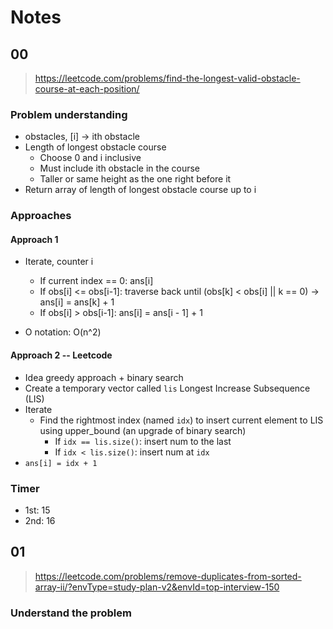 # Notes
## 00 

> https://leetcode.com/problems/find-the-longest-valid-obstacle-course-at-each-position/

### Problem understanding
- obstacles, [i] -> ith obstacle
- Length of longest obstacle course
  - Choose 0 and i inclusive
  - Must include ith obstacle in the course
  - Taller or same height as the one right before it 
- Return array of length of longest obstacle course up to i

### Approaches

#### Approach 1

- Iterate, counter i
    - If current index == 0: ans[i]
    - If obs[i] <= obs[i-1]: traverse back until (obs[k] < obs[i] || k == 0) -> ans[i] = ans[k] + 1
    - If obs[i] > obs[i-1]: ans[i] = ans[i - 1] + 1

- O notation: O(n^2)

#### Approach 2 -- Leetcode
- Idea greedy approach + binary search
- Create a temporary vector called `lis` Longest Increase Subsequence (LIS)
- Iterate
  - Find the rightmost index (named `idx`) to insert current element to LIS using upper_bound (an upgrade of binary search)
    - If `idx == lis.size()`: insert num to the last
    - If `idx < lis.size()`: insert num at `idx`
- `ans[i] = idx + 1`

### Timer
- 1st: 15
- 2nd: 16

## 01

> https://leetcode.com/problems/remove-duplicates-from-sorted-array-ii/?envType=study-plan-v2&envId=top-interview-150

### Understand the problem
